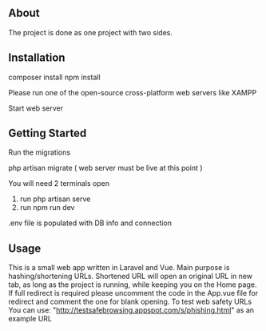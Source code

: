 ## About

The project is done as one project with two sides.


## Installation

composer install
npm install

Please run one of the open-source cross-platform web servers like XAMPP

Start web server


## Getting Started
Run the migrations 

php artisan migrate ( web server must be live at this point )

You will need 2 terminals open

1.  run php artisan serve 
2.  run npm run dev

.env file is populated with DB info and connection

## Usage

This is a small web app written in Laravel and Vue. Main purpose is hashing/shortening URLs.
Shortened URL will open an original URL in new tab, as long as the project is running, while keeping you on the Home page.
If full redirect is required please uncomment the code in the App.vue file for redirect and comment the one for blank opening.
To test web safety URLs You can use: "http://testsafebrowsing.appspot.com/s/phishing.html" as an example URL
